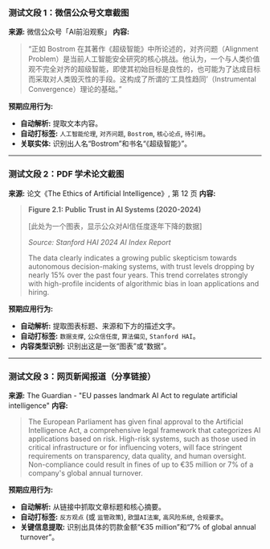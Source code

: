 ### 测试文段 1：微信公众号文章截图

**来源:** 微信公众号「AI前沿观察」
**内容:**
> “正如 Bostrom 在其著作《超级智能》中所论述的，对齐问题（Alignment Problem）是当前人工智能安全研究的核心挑战。他认为，一个与人类价值观不完全对齐的超级智能，即使其初始目标是良性的，也可能为了达成目标而采取对人类毁灭性的手段。这构成了所谓的‘工具性趋同’（Instrumental Convergence）理论的基础。”

**预期应用行为:**
*   **自动解析:** 提取文本内容。
*   **自动打标签:** `人工智能伦理`, `对齐问题`, `Bostrom`, `核心论点`, `待引用`。
*   **关联实体:** 识别出人名“Bostrom”和书名“《超级智能》”。

---

### 测试文段 2：PDF 学术论文截图

**来源:** 论文《The Ethics of Artificial Intelligence》, 第 12 页
**内容:**
> **Figure 2.1: Public Trust in AI Systems (2020-2024)**
>
> [此处为一个图表，显示公众对AI信任度逐年下降的数据]
>
> *Source: Stanford HAI 2024 AI Index Report*
>
> The data clearly indicates a growing public skepticism towards autonomous decision-making systems, with trust levels dropping by nearly 15% over the past four years. This trend correlates strongly with high-profile incidents of algorithmic bias in loan applications and hiring.

**预期应用行为:**
*   **自动解析:** 提取图表标题、来源和下方的描述文字。
*   **自动打标签:** `数据支撑`, `公众信任度`, `算法偏见`, `Stanford HAI`。
*   **内容类型识别:** 识别出这是一张“图表”或“数据”。

---

### 测试文段 3：网页新闻报道（分享链接）

**来源:** The Guardian - "EU passes landmark AI Act to regulate artificial intelligence"
**内容:**
> The European Parliament has given final approval to the Artificial Intelligence Act, a comprehensive legal framework that categorizes AI applications based on risk. High-risk systems, such as those used in critical infrastructure or for influencing voters, will face stringent requirements on transparency, data quality, and human oversight. Non-compliance could result in fines of up to €35 million or 7% of a company's global annual turnover.

**预期应用行为:**
*   **自动解析:** 从链接中抓取文章标题和核心摘要。
*   **自动打标签:** `反方观点` (或 `监管政策`), `欧盟AI法案`, `高风险系统`, `合规要求`。
*   **关键信息提取:** 识别出具体的罚款金额“€35 million”和“7% of global annual turnover”。
